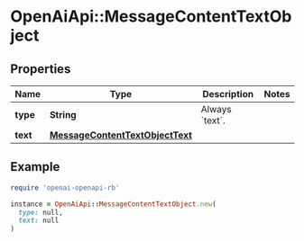 # OpenAiApi::MessageContentTextObject

## Properties

| Name | Type | Description | Notes |
| ---- | ---- | ----------- | ----- |
| **type** | **String** | Always &#x60;text&#x60;. |  |
| **text** | [**MessageContentTextObjectText**](MessageContentTextObjectText.md) |  |  |

## Example

```ruby
require 'openai-openapi-rb'

instance = OpenAiApi::MessageContentTextObject.new(
  type: null,
  text: null
)
```

